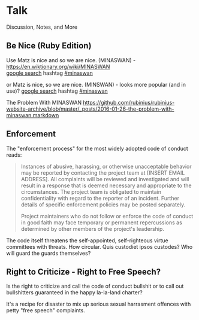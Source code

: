 # Talk

Discussion, Notes, and More




## Be Nice (Ruby Edition)

Use  Matz is nice and so we are nice. (MINASWAN) - <https://en.wiktionary.org/wiki/MINASWAN>  
[google search](https://www.google.com/search?&q=Matz+Is+Nice+And+So+We+Are+Nice+%28MINASWAN%29&oq=Matz+Is+Nice+And+So+We+Are+Nice+%28MINASWAN%29)
hashtag [#minaswan](https://twitter.com/hashtag/minaswan)

or  Matz is nice, so we are nice. (MINSWAN)  - looks more popular (and in use)?
[google search](https://www.google.com/search?q=Matz+Is+Nice+So+We+Are+Nice+%28MINSWAN%29&oq=Matz+Is+Nice+So+We+Are+Nice+%28MINSWAN%29)
hashtag [#minaswan](https://twitter.com/hashtag/minswan)


The Problem With MINASWAN <https://github.com/rubinius/rubinius-website-archive/blob/master/_posts/2016-01-26-the-problem-with-minaswan.markdown>





## Enforcement

The "enforcement process" for the most widely adopted code of conduct reads:

> Instances of abusive, harassing, or otherwise unacceptable behavior may be
> reported by contacting the project team at [INSERT EMAIL ADDRESS]. All
> complaints will be reviewed and investigated and will result in a response that
> is deemed necessary and appropriate to the circumstances. The project team is
> obligated to maintain confidentiality with regard to the reporter of an incident.
> Further details of specific enforcement policies may be posted separately.
>
> Project maintainers who do not follow or enforce the code of conduct in good
> faith may face temporary or permanent repercussions as determined by other
> members of the project's leadership.

The code itself threatens the self-appointed, self-righteous virtue committees 
with threats. How circular. Quis custodiet ipsos custodes? Who will guard the guards themselves?


## Right to Criticize - Right to Free Speech?

Is the right to criticize and call the code of conduct bullshit or to call out bullshitters guaranteed in the happy la-la-land charter? 

It's a recipe for disaster to mix up serious sexual harrasment offences with petty "free speech" complaints.

